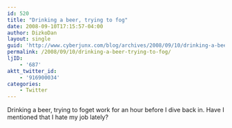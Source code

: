```yaml
---
id: 520
title: "Drinking a beer, trying to fog"
date: 2008-09-10T17:15:57-04:00
author: DizkoDan
layout: single
guid: 'http://www.cyberjunx.com/blog/archives/2008/09/10/drinking-a-beer-trying-to-fog/'
permalink: /2008/09/10/drinking-a-beer-trying-to-fog/
ljID:
    - '687'
aktt_twitter_id:
    - '916900034'
categories:
    - Twitter
---
```


Drinking a beer, trying to foget work for an hour before I dive back in. Have I mentioned that I hate my job lately?